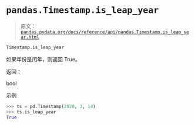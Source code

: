 # `pandas.Timestamp.is_leap_year`

> 原文：[`pandas.pydata.org/docs/reference/api/pandas.Timestamp.is_leap_year.html`](https://pandas.pydata.org/docs/reference/api/pandas.Timestamp.is_leap_year.html)

```py
Timestamp.is_leap_year
```

如果年份是闰年，则返回 True。

返回：

bool

示例

```py
>>> ts = pd.Timestamp(2020, 3, 14)
>>> ts.is_leap_year
True 
```
